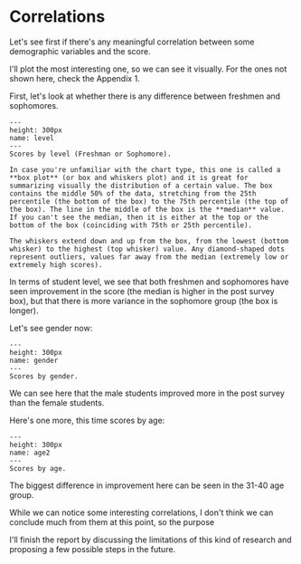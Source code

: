 # Correlations

Let's see first if there's any meaningful correlation between some demographic variables and the score. 

I'll plot the most interesting one, so we can see it visually. For the ones not shown here, check the Appendix 1.

First, let's look at whether there is any difference between freshmen and sophomores.

```{figure} ../Files/Charts/level.png
---
height: 300px
name: level
---
Scores by level (Freshman or Sophomore).
```

```{card}
In case you're unfamiliar with the chart type, this one is called a **box plot** (or box and whiskers plot) and it is great for summarizing visually the distribution of a certain value. The box contains the middle 50% of the data, stretching from the 25th percentile (the bottom of the box) to the 75th percentile (the top of the box). The line in the middle of the box is the **median** value. If you can't see the median, then it is either at the top or the bottom of the box (coinciding with 75th or 25th percentile).

The whiskers extend down and up from the box, from the lowest (bottom whisker) to the highest (top whisker) value. Any diamond-shaped dots represent outliers, values far away from the median (extremely low or extremely high scores).
```

In terms of student level, we see that both freshmen and sophomores have seen improvement in the score (the median is higher in the post survey box), but that there is more variance in the sophomore group (the box is longer).

Let's see gender now:

```{figure} ../Files/Charts/gender.png
---
height: 300px
name: gender
---
Scores by gender.
```
We can see here that the male students improved more in the post survey than the female students. 

Here's one more, this time scores by age:

```{figure} ../Files/Charts/age2.png
---
height: 300px
name: age2
---
Scores by age.
```
The biggest difference in improvement here can be seen in the 31-40 age group. 

While we can notice some interesting correlations, I don't think we can conclude much from them at this point, so the purpose

I'll finish the report by discussing the limitations of this kind of research and proposing a few possible steps in the future.

